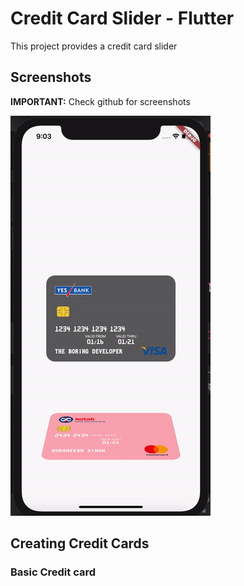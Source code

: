 # Credit Card Slider - Flutter

This project provides a credit card slider

## Screenshots

**IMPORTANT:** Check github for screenshots

![Demo 1](/screenshots/screenshot_1.gif)

## Creating Credit Cards

### Basic Credit card


